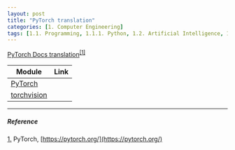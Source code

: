 ```yaml
---
layout: post
title: "PyTorch translation"
categories: [1. Computer Engineering]
tags: [1.1. Programming, 1.1.1. Python, 1.2. Artificial Intelligence, 1.2.2. Deep Learning, a.a. Pytorch]
---
```


[PyTorch Docs translation](https://maizer2.github.io/1.%20computer%20engineering/2022/08/23/Pytorch.html)<sup><a href="#footnote_1_1" name="footnote_1_2">[1]</a></sup>

|Module|Link|
|------|----|
|[PyTorch](https://pytorch.org/docs/stable/index.html)||
|[torchvision](https://pytorch.org/vision/stable/index.html)||

---

##### Reference

<a href="#footnote_1_2" name="footnote_1_1">1.</a> PyTorch, [https://pytorch.org/](https://pytorch.org/)